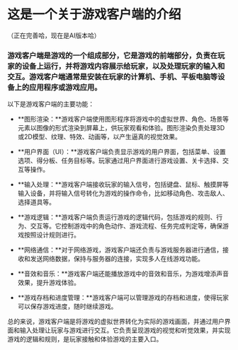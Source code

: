# 这是一个关于游戏客户端的介绍
（正在完善哈，现在是AI版本哈）

###  游戏客户端是游戏的一个组成部分，它是游戏的前端部分，负责在玩家的设备上运行，并将游戏内容展示给玩家，以及处理玩家的输入和交互。游戏客户端通常是安装在玩家的计算机、手机、平板电脑等设备上的应用程序或游戏应用。

以下是游戏客户端的主要功能：

+ **图形渲染：**游戏客户端使用图形程序将游戏中的虚拟世界、角色、场景等元素以图像的形式渲染到屏幕上，供玩家观看和体验。图形渲染负责处理3D或2D模型、纹理、特效、动画等，以产生逼真的视觉效果。

+ **用户界面（UI）：**游戏客户端负责显示游戏的用户界面，包括菜单、设置选项、得分板、任务目标等。玩家通过用户界面进行游戏设置、关卡选择、交互等操作。

+ **输入处理：**游戏客户端接收玩家的输入信号，包括键盘、鼠标、触摸屏等输入设备，并将输入信号转化为游戏的操作命令，比如移动角色、攻击敌人、选择道具等。

+ **游戏逻辑：**游戏客户端负责运行游戏的逻辑代码，包括游戏的规则、行为、交互等。它控制游戏中的角色动作、游戏流程、任务完成判定等，确保游戏按照设计规则进行。

+ **网络通信：**对于网络游戏，游戏客户端还负责与游戏服务器进行通信，接收和发送网络数据，保持与服务器的连接，实现多人在线游戏功能。

+ **音效和音乐：**游戏客户端还能播放游戏中的音效和音乐，为游戏增添声音效果，提升游戏体验。

+ **游戏存档和进度管理：**游戏客户端可以管理游戏的存档和进度，使得玩家可以保存游戏进度，随时继续游戏。

总的来说，游戏客户端是将游戏的虚拟世界转化为实际的游戏画面，并通过用户界面和输入处理让玩家与游戏进行交互。它负责呈现游戏的视觉和听觉效果，并实现游戏的逻辑和规则，是玩家接触和体验游戏的主要入口。